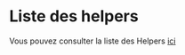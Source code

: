 # Liste des helpers

Vous pouvez consulter la liste des Helpers [ici](https://bowphp.github.com/api/master/Bow/Support/helper.html)